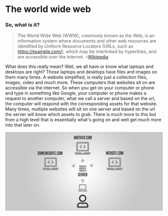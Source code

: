 # The world wide web
### So, what is it?

> The World Wide Web (WWW), commonly known as the Web, is an information system where documents and other web resources are identified by Uniform Resource Locators (URLs, such as https://example.com/), which may be interlinked by hyperlinks, and are accessible over the Internet.
> ~[Wikipedia](https://en.wikipedia.org/wiki/World_Wide_Web)

What does this really mean? Well, we all have or know what laptops and desktops are right? Those laptops and desktops have files and images on them many times. A website simplified, is really just a collection files, images, video and much more. These computers that websites sit on are accessible via the internet. So when you get on your computer or phone and type in something like Google, your computer or phone makes a request to another computer, what we call a server and based on the url, the computer will respond with the corresponding assets for that website. Many times, multiple websites will sit on one server and based on the url the server will know which assets to grab. There is much more to this but from a high level that is essentially what's going on and well get much more into that later on.

[![Basics diagram of web flow][1]][1]





[comment]: <> (Image assets)
[1]: ../assets/img/intro-to-the-web.jpg
